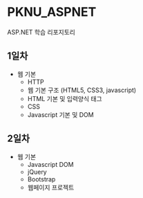 # PKNU_ASPNET
ASP.NET 학습 리포지토리

## 1일차
- 웹 기본
	- HTTP
	- 웹 기본 구조 (HTML5, CSS3, javascript)	
	- HTML 기본 및 입력양식 태그
	- CSS
	- Javascript 기본 및 DOM
	
## 2일차
- 웹 기본
	- Javascript DOM
	- jQuery
	- Bootstrap
	- 웹페이지 프로젝트